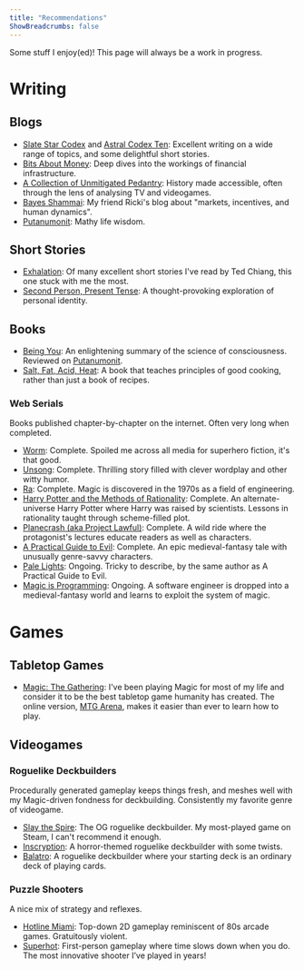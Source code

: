 ```yaml
---
title: "Recommendations"
ShowBreadcrumbs: false
---
```


Some stuff I enjoy(ed)! This page will always be a work in progress.

# Writing

## Blogs

- [Slate Star Codex](https://slatestarcodex.com/) and [Astral Codex Ten](https://www.astralcodexten.com/): Excellent writing on a wide range of topics, and some delightful short stories.
- [Bits About Money](https://www.bitsaboutmoney.com/): Deep dives into the workings of financial infrastructure.
- [A Collection of Unmitigated Pedantry](https://acoup.blog/): History made accessible, often through the lens of analysing TV and videogames.
- [Bayes Shammai](https://bayesshammai.substack.com/): My friend Ricki's blog about "markets, incentives, and human dynamics".
- [Putanumonit](https://putanumonit.com/): Mathy life wisdom.

## Short Stories
- [Exhalation](https://www.lightspeedmagazine.com/fiction/exhalation/): Of many excellent short stories I've read by Ted Chiang, this one stuck with me the most.
- [Second Person, Present Tense](https://clarkesworldmagazine.com/gregory_11_17_reprint/): A thought-provoking exploration of personal identity.

## Books

- [Being You](https://www.anilseth.com/being-you/): An enlightening summary of the science of consciousness. Reviewed on [Putanumonit](https://putanumonit.com/2023/08/19/seth-explains-consciousness/).
- [Salt, Fat, Acid, Heat](https://www.saltfatacidheat.com/): A book that teaches principles of good cooking, rather than just a book of recipes.

### Web Serials
Books published chapter-by-chapter on the internet. Often very long when completed.

- [Worm](https://parahumans.wordpress.com/): Complete. Spoiled me across all media for superhero fiction, it's that good.
- [Unsong](https://unsongbook.com/): Complete. Thrilling story filled with clever wordplay and other witty humor.
- [Ra](https://qntm.org/ra): Complete. Magic is discovered in the 1970s as a field of engineering.
- [Harry Potter and the Methods of Rationality](https://hpmor.com/): Complete. An alternate-universe Harry Potter where Harry was raised by scientists. Lessons in rationality taught through scheme-filled plot.
- [Planecrash (aka Project Lawful)](https://www.lesswrong.com/posts/SA9hDewwsYgnuscae/projectlawful-com-eliezer-s-latest-story-past-1m-words): Complete. A wild ride where the protagonist's lectures educate readers as well as characters.
- [A Practical Guide to Evil](https://practicalguidetoevil.wordpress.com/): Complete. An epic medieval-fantasy tale with unusually genre-savvy characters.
- [Pale Lights](https://palelights.com/): Ongoing. Tricky to describe, by the same author as A Practical Guide to Evil.
- [Magic is Programming](https://www.royalroad.com/fiction/69938/magic-is-programming): Ongoing. A software engineer is dropped into a medieval-fantasy world and learns to exploit the system of magic.

# Games

## Tabletop Games

- [Magic: The Gathering](https://magic.wizards.com/en/): I've been playing Magic for most of my life and consider it to be the best tabletop game humanity has created. The online version, [MTG Arena](https://magic.wizards.com/en/mtgarena), makes it easier than ever to learn how to play.

## Videogames

### Roguelike Deckbuilders
Procedurally generated gameplay keeps things fresh, and meshes well with my Magic-driven fondness for deckbuilding. Consistently my favorite genre of videogame.

- [Slay the Spire](https://megacrit.com/): The OG roguelike deckbuilder. My most-played game on Steam, I can't recommend it enough.
- [Inscryption](https://www.inscryption.com/): A horror-themed roguelike deckbuilder with some twists.
- [Balatro](https://www.playbalatro.com/): A roguelike deckbuilder where your starting deck is an ordinary deck of playing cards.

### Puzzle Shooters
A nice mix of strategy and reflexes.

- [Hotline Miami](https://hotlinemiami.com/): Top-down 2D gameplay reminiscent of 80s arcade games. Gratuitously violent.
- [Superhot](https://superhotgame.com/): First-person gameplay where time slows down when you do. The most innovative shooter I’ve played in years!